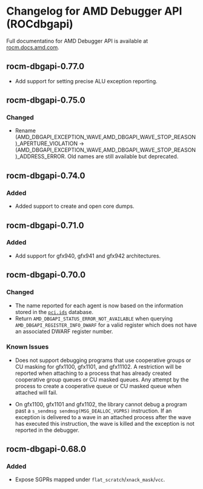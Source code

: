 # Changelog for AMD Debugger API (ROCdbgapi)

Full documentatino for AMD Debugger API is available at
[rocm.docs.amd.com](https://rocm.docs.amd.com/projects/ROCdbgapi/en/latest/index.html).

## rocm-dbgapi-0.77.0

- Add support for setting precise ALU exception reporting.

## rocm-dbgapi-0.75.0
### Changed
- Rename (AMD_DBGAPI_EXCEPTION_WAVE,AMD_DBGAPI_WAVE_STOP_REASON)_APERTURE_VIOLATION
  -> (AMD_DBGAPI_EXCEPTION_WAVE,AMD_DBGAPI_WAVE_STOP_REASON)_ADDRESS_ERROR.
  Old names are still available but deprecated.

## rocm-dbgapi-0.74.0
### Added
- Added support to create and open core dumps.

## rocm-dbgapi-0.71.0
### Added
- Add support for gfx940, gfx941 and gfx942 architectures.

## rocm-dbgapi-0.70.0
### Changed
- The name reported for each agent is now based on the information stored
  in the [`pci.ids`](https://pci-ids.ucw.cz/) database.
- Return `AMD_DBGAPI_STATUS_ERROR_NOT_AVAILABLE` when querying
  `AMD_DBGAPI_REGISTER_INFO_DWARF` for a valid register which does not have
  an associated DWARF register number.

### Known Issues
- Does not support debugging programs that use cooperative groups or CU masking
  for gfx1100, gfx1101, and gfx11102.  A restriction will be reported when
  attaching to a process that has already created cooperative group queues or
  CU masked queues.  Any attempt by the process to create a cooperative queue
  or CU masked queue when attached will fail.

- On gfx1100, gfx1101 and gfx1102, the library cannot debug a program past a
  `s_sendmsg sendmsg(MSG_DEALLOC_VGPRS)` instruction.  If an exception is
  delivered to a wave in an attached process after the wave has executed this
  instruction, the wave is killed and the exception is not reported in the
  debugger.

## rocm-dbgapi-0.68.0
### Added
- Expose SGPRs mapped under `flat_scratch`/`xnack_mask`/`vcc`.
